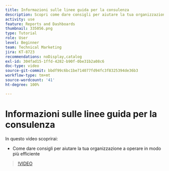 ```yaml
---
title: Informazioni sulle linee guida per la consulenza
description: Scopri come dare consigli per aiutare la tua organizzazione a lavorare in modo più efficiente utilizzando le [!UICONTROL Funzionalità di analisi avanzate] in Workfront.
activity: use
feature: Reports and Dashboards
thumbnail: 335056.png
type: Tutorial
role: User
level: Beginner
team: Technical Marketing
jira: KT-8723
recommendations: noDisplay,catalog
exl-id: 304fad15-1ffd-4282-b90f-0be31b2a08c6
doc-type: video
source-git-commit: bbdf99c6bc1be714077fd94fc3f8325394de36b3
workflow-type: tm+mt
source-wordcount: '41'
ht-degree: 100%

---
```


# Informazioni sulle linee guida per la consulenza

In questo video scoprirai:

* Come dare consigli per aiutare la tua organizzazione a operare in modo più efficiente

>[!VIDEO](https://video.tv.adobe.com/v/335056/?quality=12&learn=on&enablevpops=1)
